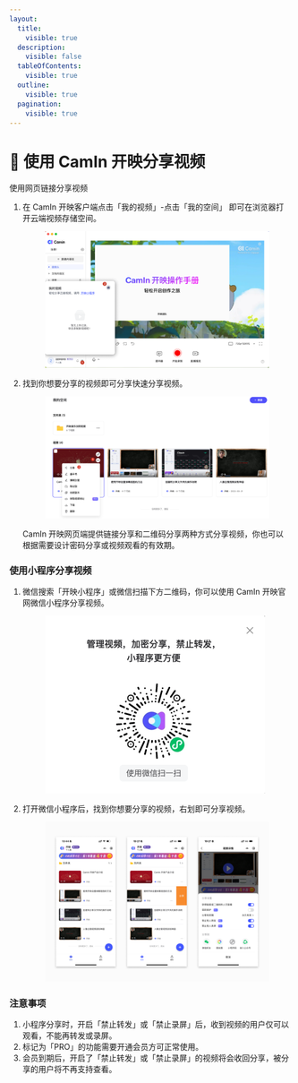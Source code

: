 ```yaml
---
layout:
  title:
    visible: true
  description:
    visible: false
  tableOfContents:
    visible: true
  outline:
    visible: true
  pagination:
    visible: true
---
```


# 🔗 使用 CamIn 开映分享视频

使用网页链接分享视频

1.  在 CamIn 开映客户端点击「我的视频」-点击「我的空间」 即可在浏览器打开云端视频存储空间。

    <figure><img src="../../.gitbook/assets/image.png" alt=""><figcaption></figcaption></figure>
2.  找到你想要分享的视频即可分享快速分享视频。

    <figure><img src="../../.gitbook/assets/image (1).png" alt=""><figcaption></figcaption></figure>

    CamIn 开映网页端提供链接分享和二维码分享两种方式分享视频，你也可以根据需要设计密码分享或视频观看的有效期。

### 使用小程序分享视频

1.  微信搜索「开映小程序」或微信扫描下方二维码，你可以使用 CamIn 开映官网微信小程序分享视频。

    <figure><img src="../../.gitbook/assets/image (3).png" alt=""><figcaption></figcaption></figure>


2.  打开微信小程序后，找到你想要分享的视频，右划即可分享视频。

    <figure><img src="../../.gitbook/assets/Frame 1707480662 (1).png" alt=""><figcaption></figcaption></figure>

### 注意事项

1. 小程序分享时，开启「禁止转发」或「禁止录屏」后，收到视频的用户仅可以观看，不能再转发或录屏。
2. 标记为「PRO」的功能需要开通会员方可正常使用。
3. 会员到期后，开启了「禁止转发」或「禁止录屏」的视频将会收回分享，被分享的用户将不再支持查看。
